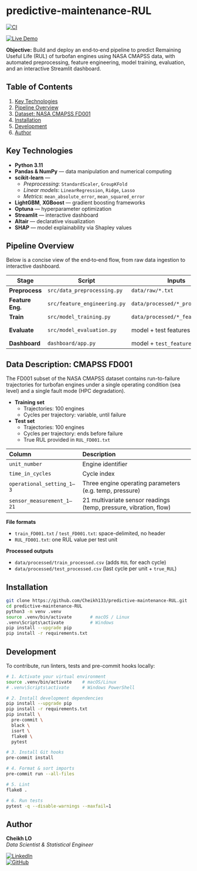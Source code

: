 # predictive-maintenance-RUL

[![CI](https://github.com/Cheikh133/predictive-maintenance-RUL/actions/workflows/ci.yml/badge.svg)](https://github.com/Cheikh133/predictive-maintenance-RUL/actions/workflows/ci.yml)

[![Live Demo](https://img.shields.io/badge/Live%20Demo-Streamlit-blue?style=flat-square&logo=streamlit&logoColor=white&label=Live%20Demo&labelColor=555555&color=007ACC&cacheSeconds=3600)](https://predictive-maintenance-rul-wth7dklhnwcvyzgzoyp2ry.streamlit.app/)

**Objective:** Build and deploy an end‑to‑end pipeline to predict Remaining Useful Life (RUL) of turbofan engines using NASA CMAPSS data, with automated preprocessing, feature engineering, model training, evaluation, and an interactive Streamlit dashboard.

## Table of Contents

1. [Key Technologies](#key-technologies)
2. [Pipeline Overview](#pipeline-overview)  
3. [Dataset: NASA CMAPSS FD001](#dataset-nasa-cmapss-fd001)  
4. [Installation](#installation)  
5. [Development](#development)  
6. [Author](#author)  

## Key Technologies

- **Python 3.11**  
- **Pandas & NumPy** — data manipulation and numerical computing  
- **scikit‑learn** —  
  - *Preprocessing*: `StandardScaler`, `GroupKFold`  
  - *Linear models*: `LinearRegression`, `Ridge`, `Lasso`  
  - *Metrics*: `mean_absolute_error`, `mean_squared_error`  
- **LightGBM**, **XGBoost** — gradient boosting frameworks  
- **Optuna** — hyperparameter optimization  
- **Streamlit** — interactive dashboard  
- **Altair** — declarative visualization  
- **SHAP** — model explainability via Shapley values 


## Pipeline Overview

Below is a concise view of the end‑to‑end flow, from raw data ingestion to interactive dashboard.


| Stage             | Script                            | Inputs                            | Outputs                             |
|-------------------|-----------------------------------|-----------------------------------|-------------------------------------|
| **Preprocess** | `src/data_preprocessing.py`       | `data/raw/*.txt`                  | `data/processed/*_processed.csv`    |
| **Feature Eng.** | `src/feature_engineering.py`    | `data/processed/*_processed.csv`  | `data/processed/*_features.csv`     |
| **Train**      | `src/model_training.py`           | `data/processed/*_features.csv`   | `models/final_lgb.joblib`           |
| **Evaluate**   | `src/model_evaluation.py`         | model + test features             | MAE, RMSE & learning‑curve figures  |
| **Dashboard**  | `dashboard/app.py`                | model + `test_features.csv`       | Interactive Streamlit UI            |

## Data Description: CMAPSS FD001

The FD001 subset of the NASA CMAPSS dataset contains run-to-failure trajectories for turbofan engines under a single operating condition (sea level) and a single fault mode (HPC degradation).

- **Training set**
  - Trajectories: 100 engines
  - Cycles per trajectory: variable, until failure
- **Test set**
  - Trajectories: 100 engines
  - Cycles per trajectory: ends before failure
  - True RUL provided in `RUL_FD001.txt`

| Column                       | Description                                                |
|:-----------------------------|:-----------------------------------------------------------|
| `unit_number`                | Engine identifier                                          |
| `time_in_cycles`             | Cycle index                                                |
| `operational_setting_1–3`    | Three engine operating parameters (e.g. temp, pressure)   |
| `sensor_measurement_1–21`    | 21 multivariate sensor readings (temp, pressure, vibration, flow) |

**File formats**
- `train_FD001.txt` / `test_FD001.txt`: space-delimited, no header
- `RUL_FD001.txt`: one RUL value per test unit

**Processed outputs**
- `data/processed/train_processed.csv` (adds `RUL` for each cycle)
- `data/processed/test_processed.csv`  (last cycle per unit + `true_RUL`)

## Installation

```bash
git clone https://github.com/Cheikh133/predictive-maintenance-RUL.git
cd predictive-maintenance-RUL
python3 -m venv .venv
source .venv/bin/activate       # macOS / Linux
.venv\Scripts\activate          # Windows
pip install --upgrade pip
pip install -r requirements.txt
```

## Development

To contribute, run linters, tests and pre-commit hooks locally:

```bash
# 1. Activate your virtual environment
source .venv/bin/activate    # macOS/Linux
# .venv\Scripts\activate     # Windows PowerShell

# 2. Install development dependencies
pip install --upgrade pip
pip install -r requirements.txt
pip install \
  pre-commit \
  black \
  isort \
  flake8 \
  pytest

# 3. Install Git hooks
pre-commit install

# 4. Format & sort imports
pre-commit run --all-files

# 5. Lint
flake8 .

# 6. Run tests
pytest -q --disable-warnings --maxfail=1
```

## Author

**Cheikh LO**  
*Data Scientist & Statistical Engineer*

[![LinkedIn](https://img.shields.io/badge/LinkedIn-Cheikh%20LO-blue?logo=linkedin&style=flat-square)](https://www.linkedin.com/in/cheikh-lo-531701193/)  
[![GitHub](https://img.shields.io/badge/GitHub-cheikh133-black?logo=github&style=flat-square)](https://github.com/cheikh133)